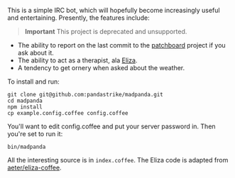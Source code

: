 This is a simple IRC bot, which will hopefully become increasingly useful and entertaining. Presently, the features include:

> **Important** This project is deprecated and unsupported.

* The ability to report on the last commit to the [patchboard][] project if you ask about it.
* The ability to act as a therapist, ala [Eliza][].
* A tendency to get ornery when asked about the weather.

[patchboard]: https://github.com/pandastrike/patchboard
[Eliza]: http://en.wikipedia.org/wiki/ELIZA

To install and run:

    git clone git@github.com:pandastrike/madpanda.git
    cd madpanda
    npm install
    cp example.config.coffee config.coffee
    
You'll want to edit config.coffee and put your server password in. Then you're set to run it:

    bin/madpanda
  
All the interesting source is in `index.coffee`. The Eliza code is adapted from [aeter/eliza-coffee][].

[aeter/eliza-coffee]: https://github.com/aeter/eliza-coffee
